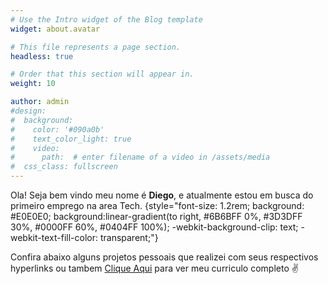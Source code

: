 ```yaml
---
# Use the Intro widget of the Blog template
widget: about.avatar

# This file represents a page section.
headless: true

# Order that this section will appear in.
weight: 10

author: admin
#design:
#  background:
#    color: '#090a0b'
#    text_color_light: true
#    video:
#      path:  # enter filename of a video in /assets/media
#  css_class: fullscreen
---
```


Ola! Seja bem vindo meu nome é **Diego**, e atualmente estou em busca do primeiro emprego na area Tech.
{style="font-size: 1.2rem; background: #E0E0E0; background:linear-gradient(to right, #6B6BFF 0%, #3D3DFF 30%, #0000FF 60%, #0404FF 100%); -webkit-background-clip: text; -webkit-text-fill-color: transparent;"}

Confira abaixo alguns projetos pessoais que realizei com seus respectivos hyperlinks ou tambem [Clique Aqui](/about/) para ver meu curriculo completo ✌
